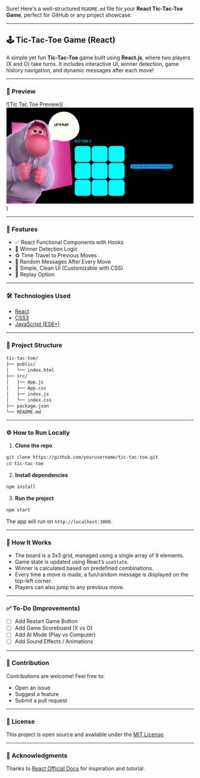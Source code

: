 Sure! Here's a well-structured `README.md` file for your **React Tic-Tac-Toe Game**, perfect for GitHub or any project showcase:

---

## 🕹️ Tic-Tac-Toe Game (React)

A simple yet fun **Tic-Tac-Toe** game built using **React.js**, where two players (X and O) take turns. It includes interactive UI, winner detection, game history navigation, and dynamic messages after each move!

---

### 📸 Preview

![Tic Tac Toe Preview](![alt text](image.png))


---

### 🚀 Features

* ✅ React Functional Components with Hooks
* 🧠 Winner Detection Logic
* ♻️ Time Travel to Previous Moves
* 💬 Random Messages After Every Move
* 🎨 Simple, Clean UI (Customizable with CSS)
* 🔁 Replay Option

---

### 🛠️ Technologies Used

* [React](https://reactjs.org/)
* [CSS3](https://developer.mozilla.org/en-US/docs/Web/CSS)
* [JavaScript (ES6+)](https://developer.mozilla.org/en-US/docs/Web/JavaScript)

---

### 📂 Project Structure

```
tic-tac-toe/
├── public/
│   └── index.html
├── src/
│   ├── App.js
│   ├── App.css
│   ├── index.js
│   └── index.css
├── package.json
└── README.md
```

---

### ⚙️ How to Run Locally

1. **Clone the repo**

```bash
git clone https://github.com/yourusername/tic-tac-toe.git
cd tic-tac-toe
```

2. **Install dependencies**

```bash
npm install
```

3. **Run the project**

```bash
npm start
```

The app will run on `http://localhost:3000`.

---

### 🧠 How It Works

* The board is a 3x3 grid, managed using a single array of 9 elements.
* Game state is updated using React’s `useState`.
* Winner is calculated based on predefined combinations.
* Every time a move is made, a fun/random message is displayed on the top-left corner.
* Players can also jump to any previous move.

---

### ✅ To-Do (Improvements)

* [ ] Add Restart Game Button
* [ ] Add Game Scoreboard (X vs O)
* [ ] Add AI Mode (Play vs Computer)
* [ ] Add Sound Effects / Animations

---

### 🤝 Contribution

Contributions are welcome! Feel free to:

* Open an issue
* Suggest a feature
* Submit a pull request

---

### 📄 License

This project is open source and available under the [MIT License](LICENSE).

---

### 🙌 Acknowledgments

Thanks to [React Official Docs](https://reactjs.org/tutorial/tutorial.html) for inspiration and tutorial.


